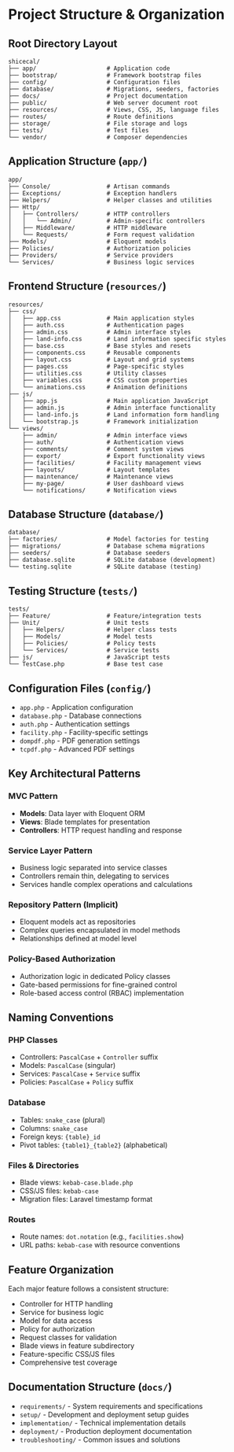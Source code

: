 # Project Structure & Organization

## Root Directory Layout
```
shicecal/
├── app/                    # Application code
├── bootstrap/              # Framework bootstrap files
├── config/                 # Configuration files
├── database/               # Migrations, seeders, factories
├── docs/                   # Project documentation
├── public/                 # Web server document root
├── resources/              # Views, CSS, JS, language files
├── routes/                 # Route definitions
├── storage/                # File storage and logs
├── tests/                  # Test files
└── vendor/                 # Composer dependencies
```

## Application Structure (`app/`)
```
app/
├── Console/                # Artisan commands
├── Exceptions/             # Exception handlers
├── Helpers/                # Helper classes and utilities
├── Http/
│   ├── Controllers/        # HTTP controllers
│   │   └── Admin/          # Admin-specific controllers
│   ├── Middleware/         # HTTP middleware
│   └── Requests/           # Form request validation
├── Models/                 # Eloquent models
├── Policies/               # Authorization policies
├── Providers/              # Service providers
└── Services/               # Business logic services
```

## Frontend Structure (`resources/`)
```
resources/
├── css/
│   ├── app.css             # Main application styles
│   ├── auth.css            # Authentication pages
│   ├── admin.css           # Admin interface styles
│   ├── land-info.css       # Land information specific styles
│   ├── base.css            # Base styles and resets
│   ├── components.css      # Reusable components
│   ├── layout.css          # Layout and grid systems
│   ├── pages.css           # Page-specific styles
│   ├── utilities.css       # Utility classes
│   ├── variables.css       # CSS custom properties
│   └── animations.css      # Animation definitions
├── js/
│   ├── app.js              # Main application JavaScript
│   ├── admin.js            # Admin interface functionality
│   ├── land-info.js        # Land information form handling
│   └── bootstrap.js        # Framework initialization
└── views/
    ├── admin/              # Admin interface views
    ├── auth/               # Authentication views
    ├── comments/           # Comment system views
    ├── export/             # Export functionality views
    ├── facilities/         # Facility management views
    ├── layouts/            # Layout templates
    ├── maintenance/        # Maintenance views
    ├── my-page/            # User dashboard views
    └── notifications/      # Notification views
```

## Database Structure (`database/`)
```
database/
├── factories/              # Model factories for testing
├── migrations/             # Database schema migrations
├── seeders/                # Database seeders
├── database.sqlite         # SQLite database (development)
└── testing.sqlite          # SQLite database (testing)
```

## Testing Structure (`tests/`)
```
tests/
├── Feature/                # Feature/integration tests
├── Unit/                   # Unit tests
│   ├── Helpers/            # Helper class tests
│   ├── Models/             # Model tests
│   ├── Policies/           # Policy tests
│   └── Services/           # Service tests
├── js/                     # JavaScript tests
└── TestCase.php            # Base test case
```

## Configuration Files (`config/`)
- `app.php` - Application configuration
- `database.php` - Database connections
- `auth.php` - Authentication settings
- `facility.php` - Facility-specific settings
- `dompdf.php` - PDF generation settings
- `tcpdf.php` - Advanced PDF settings

## Key Architectural Patterns

### MVC Pattern
- **Models**: Data layer with Eloquent ORM
- **Views**: Blade templates for presentation
- **Controllers**: HTTP request handling and response

### Service Layer Pattern
- Business logic separated into service classes
- Controllers remain thin, delegating to services
- Services handle complex operations and calculations

### Repository Pattern (Implicit)
- Eloquent models act as repositories
- Complex queries encapsulated in model methods
- Relationships defined at model level

### Policy-Based Authorization
- Authorization logic in dedicated Policy classes
- Gate-based permissions for fine-grained control
- Role-based access control (RBAC) implementation

## Naming Conventions

### PHP Classes
- Controllers: `PascalCase` + `Controller` suffix
- Models: `PascalCase` (singular)
- Services: `PascalCase` + `Service` suffix
- Policies: `PascalCase` + `Policy` suffix

### Database
- Tables: `snake_case` (plural)
- Columns: `snake_case`
- Foreign keys: `{table}_id`
- Pivot tables: `{table1}_{table2}` (alphabetical)

### Files & Directories
- Blade views: `kebab-case.blade.php`
- CSS/JS files: `kebab-case`
- Migration files: Laravel timestamp format

### Routes
- Route names: `dot.notation` (e.g., `facilities.show`)
- URL paths: `kebab-case` with resource conventions

## Feature Organization
Each major feature follows a consistent structure:
- Controller for HTTP handling
- Service for business logic
- Model for data access
- Policy for authorization
- Request classes for validation
- Blade views in feature subdirectory
- Feature-specific CSS/JS files
- Comprehensive test coverage

## Documentation Structure (`docs/`)
- `requirements/` - System requirements and specifications
- `setup/` - Development and deployment setup guides
- `implementation/` - Technical implementation details
- `deployment/` - Production deployment documentation
- `troubleshooting/` - Common issues and solutions